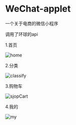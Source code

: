 # WeChat-applet
一个关于电商的微信小程序

调用了环球的api

1.首页

![home](https://rcyan.github.io/WeChat-applet/images/screenHome.jpg) 

2.分类

![classify](https://rcyan.github.io/WeChat-applet/images/screenClassify.jpg)

3.购物车

![sjopCart](https://rcyan.github.io/WeChat-applet/images/screenCart.jpg)

4.我的

![my](https://rcyan.github.io/WeChat-applet/images/screenMy.jpg)


